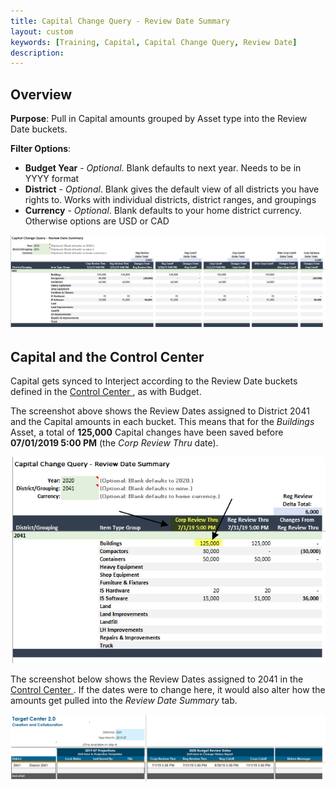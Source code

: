 ```yaml
---
title: Capital Change Query - Review Date Summary
layout: custom
keywords: [Training, Capital, Capital Change Query, Review Date]
description: 
---
```


## Overview

**Purpose**:  Pull in Capital amounts grouped by Asset type into the Review Date buckets.

**Filter Options**:

* **Budget Year** - *Optional*. Blank defaults to next year. Needs to be in YYYY format
* **District** - *Optional*. Blank gives the default view of all districts you have rights to. Works with individual districts, district ranges, and groupings
* **Currency** - *Optional*. Blank defaults to your home district currency. Otherwise options are USD or CAD

![](/images/WCNTraining/Capital/ReviewDateSummary_FullView.png)

## Capital and the Control Center

Capital gets synced to Interject according to the Review Date buckets defined in the [ Control Center ](/bApps/InterjectTraining/Budget/ControlCenter.html), as with Budget.

The screenshot above shows the Review Dates assigned to District 2041 and the Capital amounts in each bucket. This means that for the *Buildings* Asset, a total of **125,000** Capital changes have been saved before **07/01/2019 5:00 PM** (the *Corp Review Thru* date).

![](/images/WCNTraining/Capital/ReviewDateSummary_BuildingsDetail.png)

The screenshot below shows the Review Dates assigned to 2041 in the [ Control Center ](/bApps/InterjectTraining/Budget/ControlCenter.html). If the dates were to change here, it would also alter how the amounts get pulled into the *Review Date Summary* tab.

![](/images/WCNTraining/Budget/ControlCenter_SimpleExample.png)
